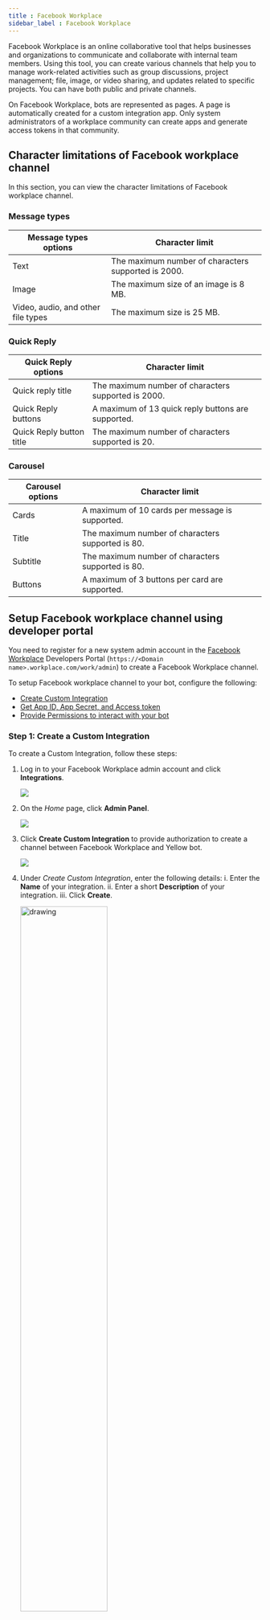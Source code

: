 ```yaml
---
title : Facebook Workplace
sidebar_label : Facebook Workplace
---
```


Facebook Workplace is an online collaborative tool that helps businesses and organizations to communicate and collaborate with internal team members. Using this tool, you can create various channels that help you to manage work-related activities such as group discussions, project management; file, image, or video sharing, and updates related to specific projects. You can have both public and private channels.

On Facebook Workplace, bots are represented as pages. A page is automatically created for a custom integration app. Only system administrators of a workplace community can create apps and generate access tokens in that community.

## Character limitations of Facebook workplace channel   

 In this section, you can view the character limitations of Facebook workplace channel.

 ###  Message types

 Message types options	| Character limit
 ----------------------|------------------
 Text | The maximum number of characters supported is 2000.
 Image | The maximum size of an image is 8 MB.
 Video, audio, and other file types | The maximum size is 25 MB.

### Quick Reply

Quick Reply options | Character limit
--------------------|---------------
Quick reply title |  The maximum number of characters supported is 2000.
Quick Reply buttons | A maximum of 13 quick reply buttons are supported.
Quick Reply button title | The maximum number of characters supported is 20.

### Carousel 

Carousel options | Character limit
--------------------|---------------
Cards | A maximum of 10 cards per message is supported.
Title  |  The maximum number of characters supported is 80.
Subtitle | The maximum number of characters supported is 80.
Buttons | A maximum of 3 buttons per card are supported.

## Setup Facebook workplace channel using developer portal

You need to register for a new system admin account in the [Facebook Workplace](https://yellowtest150.workplace.com/) Developers Portal (`https://<Domain name>.workplace.com/work/admin`) to create a Facebook Workplace channel. 

To setup Facebook workplace channel to your bot, configure the following:

* [Create Custom Integration](#step-1-create-a-custom-integration)
* [Get App ID, App Secret, and Access token](#step-2-get-app-id-app-secret-and-access-token)
* [Provide Permissions to interact with your bot](#step-3-provide-permissions-to-interact-with-your-bot)

### Step 1: Create a Custom Integration

To create a Custom Integration, follow these steps:

1. Log in to your Facebook Workplace admin account and click **Integrations**.

     ![](https://i.imgur.com/9PZIuk2.png)

2. On the *Home* page, click **Admin Panel**.

     ![](https://i.imgur.com/lRfafEf.png)
   

3. Click **Create Custom Integration** to provide authorization to create a channel between Facebook Workplace and Yellow bot.

    ![](https://i.imgur.com/KYTghT9.png)
   
4. Under *Create Custom Integration*, enter the following details:
    i. Enter the **Name** of your integration.
	ii. Enter a short **Description** of your integration.
	iii. Click **Create**.
   
   <img src="https://i.imgur.com/RZTjClZ.png)" alt="drawing" width="60%"/>
   
   * You will see the integration details. You can update the integration details if required.

     ![](https://i.imgur.com/kFgr8O6.png)
	 
### Step 2: Get App ID, App Secret, and Access token

To get the App ID, App Secret, and Access token from Facebook Workplace developer portal, follow these steps:

1. On the Integration details page, click on the below highlighted icon and copy the **App ID** and **App Secret**.

     <img src="https://i.imgur.com/OOWRWQg.png)" alt="drawing" width="70%"/>

2. Click **Create access token**.
   
   <img src="https://i.imgur.com/loumjRK.png)" alt="drawing" width="60%"/>

3. Select the **I Understand** box to agree to access token guidelines and click **Copy** to copy the access token, then click **Done**.
   
    <img src="https://i.imgur.com/xk61nnM.png)" alt="drawing" width="60%"/>
	
:::note
*  Access tokens cannot be retrieved but new token can be generated.
::: 

### Step 3: Provide permissions to interact with your bot

You need to select your preferred permissions for your users to interact with the bot in the workplace.

To grant permissions, follow these steps:

1. On the Integration details page, click **Permissions**.
    
   ![](https://i.imgur.com/gonyJfv.png)
	
2. Select the following permissions:
     * **Message any member** - Send a message to any member in the workplace.
     * **Read user email** - See any group member's email address.
     * **Read work profile** - See any group member's complete profile, including phone number, department, and location.
     * Click **Save**.

     ![](https://i.imgur.com/gQpDGVn.png)
	 

## Connect Facebook workplace to your bot

#### Prerequisite

* Copy the App ID, App Secret, and Access token from the developer portal to connect the Facebook workplace channel to your bot on the platform.

To connect Facebook workplace channel to your bot on the platform, follow these steps:

1. On the left navigation bar, click **Extensions**.

    ![](https://imgur.com/PIOvT6K.png)

2. Click **Channels** > **Messaging** > **Facebook workplace**.

    ![](https://imgur.com/B6G17vC.png)

2. Enter the **App ID**, **App secret**, **Access token** that you have copied from the workplace developer portal admin account and click **Save**.

   ![](https://imgur.com/82KAzw7.png)
   
   * Your Facebook workplace channel will be successfully connected.

3. Navigate to the **Overview** page, under the **Active channels** section, to verify that the Facebook workplace channel is successfully connected to your bot.
	
## Configure Webhook for custom integration

After connecting your bot to the Facebook workplace channel, you need to subscribe to events under **Page** section of the *Configure Webhooks*.

To setup a Webhook on the workplace, follow these steps:

1. On the Integration details page, click **Webhooks**.

    ![](https://i.imgur.com/2YYIUru.png)

2. Click **Edit** icon corresponding to the Page.

    ![](https://i.imgur.com/k3Xkui6.png)

3. By default, a callback URL is displayed after successfully connecting your bot to the Facebook workplace channel. Select **messages** and **messaging_postbacks** and click **Save**. 
   
   ![](https://i.imgur.com/CJ8Kl76.png)
     
   
## Test your bot on Facebook workplace

After connecting your bot to the Facebook workplace, you can test your bot. 
     
#### Prerequisites

* Ensure that you have created the bot with intents and configured the flows with the same intent. For more information, click [here](https://docs.yellow.ai/docs/platform_concepts/get_started/createfirstbot). 

To test your bot on Facebook workplace, follow these steps:

1. Go to your Facebook workplace developer account.
2. On the Home page, select your bot.

    ![](https://i.imgur.com/WXAHifW.png)
	
3. Start the conversation to test your bot based on the configured flow.

    ![](https://i.imgur.com/uKFbqE1.png)